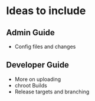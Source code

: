 Ideas to include
================

## Admin Guide

* Config files and changes

## Developer Guide

* More on uploading
* chroot Builds
* Release targets and branching
